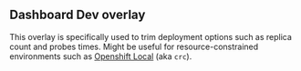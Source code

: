 ## Dashboard Dev overlay

This overlay is specifically used to trim deployment options such as replica count and probes times. 
Might be useful for resource-constrained environments such as [Openshift Local](https://developers.redhat.com/products/openshift-local/overview) (aka `crc`).